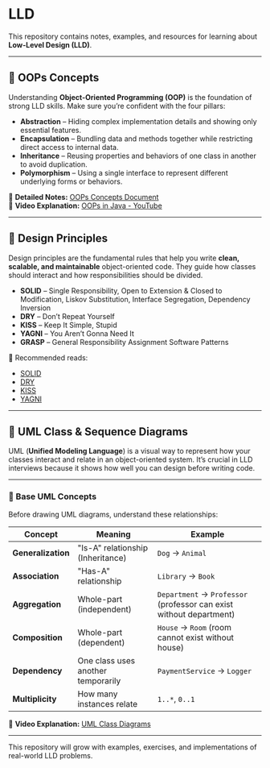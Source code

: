 # LLD

This repository contains notes, examples, and resources for learning about **Low-Level Design (LLD)**.

---

## 📘 OOPs Concepts

Understanding **Object-Oriented Programming (OOP)** is the foundation of strong LLD skills. Make sure you’re confident with the four pillars:

- **Abstraction** – Hiding complex implementation details and showing only essential features.  
- **Encapsulation** – Bundling data and methods together while restricting direct access to internal data.  
- **Inheritance** – Reusing properties and behaviors of one class in another to avoid duplication.  
- **Polymorphism** – Using a single interface to represent different underlying forms or behaviors.

📄 **Detailed Notes:** [OOPs Concepts Document](https://docs.google.com/document/d/1uv9EdLaG9TK7iNcMneLeEaChzvmXU9Xu_Uv5iZwswFk/edit?tab=t.0)  
🎥 **Video Explanation:** [OOPs in Java - YouTube](https://www.youtube.com/watch?v=bSrm9RXwBaI)

---

## 📘 Design Principles

Design principles are the fundamental rules that help you write **clean, scalable, and maintainable** object-oriented code. They guide how classes should interact and how responsibilities should be divided.

- **SOLID** – Single Responsibility, Open to Extension & Closed to Modification, Liskov Substitution, Interface Segregation, Dependency Inversion  
- **DRY** – Don’t Repeat Yourself  
- **KISS** – Keep It Simple, Stupid  
- **YAGNI** – You Aren’t Gonna Need It  
- **GRASP** – General Responsibility Assignment Software Patterns  

🔗 Recommended reads:  
- [SOLID](https://medium.com/@cibofdevs/understanding-solid-principles-in-java-with-real-life-examples-d6fe93b0acc2)  
- [DRY](https://blog.algomaster.io/p/082450d8-0e7b-4447-a8dc-b7308e45f048)  
- [KISS](https://blog.algomaster.io/p/21b57678-b351-4ed4-b390-3b6308af2f7d)  
- [YAGNI](https://blog.algomaster.io/p/8c3c7da7-885b-4a9c-a6e4-70ee02de4772)  

---

## 📘 UML Class & Sequence Diagrams

UML (**Unified Modeling Language**) is a visual way to represent how your classes interact and relate in an object-oriented system. It’s crucial in LLD interviews because it shows how well you can design before writing code.

---

### 🔑 Base UML Concepts

Before drawing UML diagrams, understand these relationships:

| Concept | Meaning | Example |
|--------|--------|--------|
| **Generalization** | "Is-A" relationship (Inheritance) | `Dog` → `Animal` |
| **Association** | "Has-A" relationship | `Library` → `Book` |
| **Aggregation** | Whole-part (independent) | `Department` → `Professor` (professor can exist without department) |
| **Composition** | Whole-part (dependent) | `House` → `Room` (room cannot exist without house) |
| **Dependency** | One class uses another temporarily | `PaymentService` → `Logger` |
| **Multiplicity** | How many instances relate | `1..*`, `0..1` |


🎥 **Video Explanation:** [UML Class Diagrams](https://www.youtube.com/watch?v=bSrm9RXwBaI)

---

This repository will grow with examples, exercises, and implementations of real-world LLD problems.

